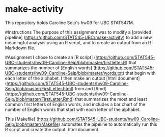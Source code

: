 make-activity
=============
This repository holds Caroline Seip's hw09 for UBC STAT547M.

#Instructions
The purpose of this assignment was to modify a [provided pipeline] (https://github.com/STAT545-UBC/make-activity) to add a new meaningful analysis using an R script, and to create an output from an R Markdown file.

#Assignment
I chose to create an [R script] (https://github.com/STAT545-UBC-students/hw09-Caroline-Seip/blob/master/firstletter.R) that summarizes the number of [English words] (https://github.com/STAT545-UBC-students/hw09-Caroline-Seip/blob/master/words.txt) that begin with each letter of the alphabet. I then make an output [html document] (https://github.com/STAT545-UBC-students/hw09-Caroline-Seip/blob/master/FirstLetter.html) from and [Rmd] (https://github.com/STAT545-UBC-students/hw09-Caroline-Seip/blob/master/FirstLetter.Rmd) that summarizes the most and least common first letters of English words, and includes a bar chart of the number of English words that start with each letter of the alphabet. 

This [Makefile] (https://github.com/STAT545-UBC-students/hw09-Caroline-Seip/blob/master/Makefile) automates the pipeline to automatically run this R script and create the output .html document.
